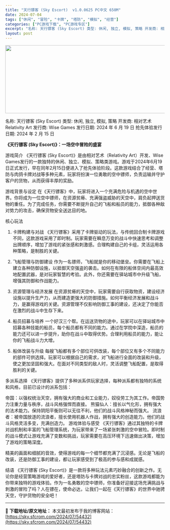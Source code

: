 ```yaml
---
title: "天行镖客 (Sky Escort)  v1.0.0625 PC中文 650M"
date: 2024-07-04
tags: ["休闲", "冒险", "卡牌", "塔防", "模拟", "经营"]
categories: ["PC游戏下载", "PC游戏专区"]
excerpt: "名称: 天行镖客 (Sky Escort) 类型: 休闲, 独立, 模拟, 策略 开发商: 相对艺术 Relativity Art 发行商: Wise Games 发行日期: 2024 年 6 月 19 日 抢先体验发行日期: 2024 年 2 月 15 日 《天行镖客 (Sky Escort)》：&hellip;"
layout: post
---
```


<img class="size-full wp-image-54433 aligncenter" src="https://sky.sfcrom.com/wp-content/uploads/2024/07/202407040048087.webp" alt="" width="660" height="215" />

名称: 天行镖客 (Sky Escort)
类型: 休闲, 独立, 模拟, 策略
开发商: 相对艺术 Relativity Art
发行商: Wise Games
发行日期: 2024 年 6 月 19 日
抢先体验发行日期: 2024 年 2 月 15 日

<strong>《天行镖客 (Sky Escort)》：一场空中冒险的盛宴</strong>

游戏简介
《天行镖客 (Sky Escort)》是由相对艺术（Relativity Art）开发、Wise Games发行的一款独特的休闲、独立、模拟、策略类游戏。游戏于2024年6月19日正式发行，早在同年2月15日便进入了抢先体验阶段。这款游戏结合了经营、塔防与肉鸽卡牌对战等多种元素，玩家将扮演一位勇敢的空中镖师，负责运输并守护客户的货物，从而获得丰厚的奖励。

游戏背景与设定
在《天行镖客》中，玩家将进入一个充满危险与机遇的空中世界。你将成为一位空中镖师，在资源贫瘠、充满强盗威胁的天空中，肩负起押送货物的重任。为了完成任务，你需要不断提升自己的飞船和船员的能力，抵御各种敌对势力的攻击，确保货物安全送达目的地。

核心玩法
1. 卡牌构建与对战
《天行镖客》采用了卡牌驱动的玩法，与传统回合制卡牌游戏不同，这款游戏采用了即时制。玩家需要在瞬息万变的战斗中快速思考和调整出牌顺序，增加了游戏的紧张感和刺激感。合理构建自己的卡组，灵活运用各种策略，是制胜的关键。

2. 飞船管理与防御建设
作为一名镖师，飞船就是你的移动堡垒。你需要在飞船上建立各种防御设施，以抵御天空强盗的袭击。如何在有限的船体空间内最高效地配置武器，是对玩家智慧的考验。此外，你还需要在驿站城市中升级飞船，增强其防御和作战能力。

3. 资源管理与经济发展
在资源贫瘠的天空中，玩家需要自行获取物资，建设经济设施以提升生产力，从而建造更强大的防御措施。如何平衡经济发展和战斗力，是赢得游戏的关键。资源管理不仅影响防御工事的建设，还决定了你能否在激烈的战斗中生存下来。

4. 船员招募与培养
一个好汉三个帮。在运送货物的途中，玩家可以在驿站城市中招募各种技能的船员，每个船员都有不同的能力。通过在学院中深造，船员的能力还可以进一步提升，助你在战斗中取得优势。合理利用船员的能力，能让你的飞船战斗力大增。

5. 船体改装与升级
每艘飞船都有多个部位可供改装，每个部位又有多个不同能力的部件可供选择。玩家可以根据自己的需求，对飞船进行全面的改装和升级，使之更加坚固和强大。在面对不同类型的敌人时，灵活调整飞船配置，是取得胜利的关键。

多派系选择
《天行镖客》提供了多种派系供玩家选择，每种派系都有独特的系统和风格，目前已设计的派系包括：

帝国：以强权统治天空，拥有强大的商业和工业能力，奴役劳工为其工作。帝国势力注重力量与秩序，战斗风格强悍而直接。
熊猫仙人：擅长以气化形，拥有强大的法术能力。保持阴阳平衡则可以无往不利，他们的战斗风格神秘而强大。
流浪者：被帝国放逐的流浪者，擅长使用机器人作战，拥有强大的创造能力。他们的战斗风格灵活多变，充满创造力。
游戏体验与感受
《天行镖客》通过其独特的卡牌对战机制和丰富的飞船管理系统，为玩家带来了一场紧张刺激的空中冒险。即时制的战斗模式让游戏充满了变数和挑战，玩家需要在高压环境下迅速做出决策，增加了游戏的策略深度。

精美的画面和细腻的音效，使得游戏的每一个细节都充满了沉浸感。无论是飞船的改装，还是防御工事的建设，都让玩家感受到了极高的参与感和成就感。

结语
《天行镖客 (Sky Escort)》是一款将多种玩法元素巧妙融合的创新之作。无论你是经营策略游戏的爱好者，还是塔防与卡牌对战的忠实粉丝，这款游戏都能为你带来独特的游戏体验。作为一名勇敢的空中镖师，你准备好迎接这场充满挑战与刺激的冒险了吗？人在镖在，使命必达，让我们一起在《天行镖客》的世界中驰骋天空，守护货物的安全吧！

---
📖 **下载地址/原文地址：** 本文最初发布于我的博客网站：[https://sky.sfcrom.com/2024/07/54432](https://sky.sfcrom.com/2024/07/54432)
